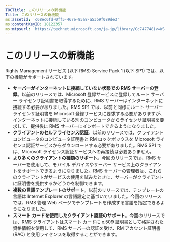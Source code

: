 ```yaml
---
TOCTitle: このリリースの新機能
Title: このリリースの新機能
ms:assetid: 'c68ec6fd-0ff5-467e-85a8-a53b9f089de3'
ms:contentKeyID: 18122357
ms:mtpsurl: 'https://technet.microsoft.com/ja-jp/library/Cc747748(v=WS.10)'
---
```


このリリースの新機能
====================

Rights Management サービス (以下 RMS) Service Pack 1 (以下 SP1) では、以下の機能がサポートされています。

-   **サーバーがインターネットに接続していない状態での RMS サーバーの登録**。以前のリリースでは、Microsoft 登録サービスに登録してルート サーバー ライセンサ証明書を取得するために、RMS サーバーはインターネットに接続する必要がありました。RMS SP1 では、以前と同様にルート サーバー ライセンサ証明書を Microsoft 登録サービスに要求する必要がありますが、インターネットに接続している別のコンピュータからライセンサ証明書を要求して、提供後に RMS サーバーにインポートできるようになりました。
-   **クライアントのセルフライセンス認証**。以前のリリースでは、クライアント コンピュータのコンピュータ証明書と RM ロックボックスを Microsoft ライセンス認証サービスからダウンロードする必要がありました。RMS SP1 では、Microsoft ライセンス認証サービスへの再接続は必要ありません。
-   **より多くのクライアントの種類のサポート**。今回のリリースでは、RMS サーバーを使用して、モバイル デバイスやサーバー サービス上のクライアントをサポートできるようになりました。RMS サーバーの管理者は、これらのクライアントがサービスの使用を試みたときに、サーバーがクライアントに証明書を提供するかどうかを制御できます。
-   **複数の言語テンプレートのサポート**。以前のリリースでは、テンプレートの言語は Internet Explorer の言語設定に基づいていました。今回のリリースでは、RMS 管理 Web ページでテンプレートを作成する言語を指定できるようになりました。
-   **スマート カードを使用したクライアント認証のサポート**。今回のリリースでは、RMS クライアントはスマート カードに x.509 証明書として格納された資格情報を使用して、RMS サーバーの認証を受け、RM アカウント証明書 (RAC) と使用ライセンスを取得することができます。

